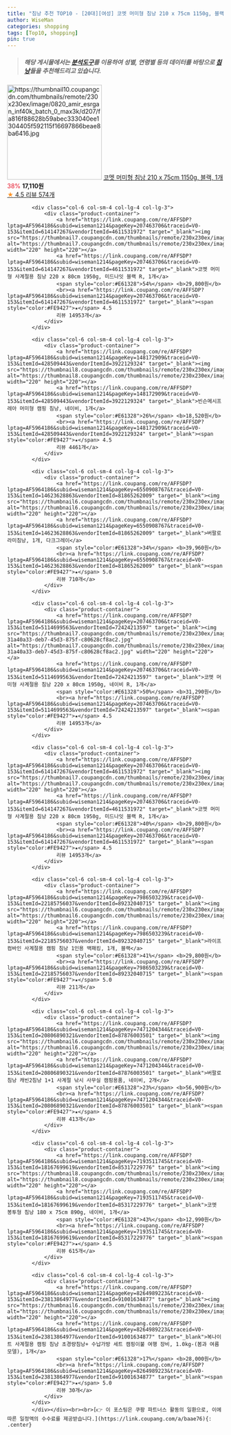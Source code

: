 ```yaml
---
title: "침낭 추천 TOP10 - [20대][여성] 코멧 머미형 침낭 210 x 75cm 1150g, 블랙, 1개"
author: WiseMan
categories: shopping
tags: [Top10, shopping]
pin: true
---
```


> ##### 해당 게시물에서는 [**분석도구**](https://itemscout.io/)를 이용하여 **성별**, **연령별** 등의 데이터를 바탕으로 [**침낭**](https://link.coupang.com/a/baae76)들을 추천해드리고 있습니다.
<div class="container"><div class="row">
            <div class="col-6 col-sm-4 col-lg-4 col-lg-3">
                <div class="product-container">
                    <a href="https://link.coupang.com/re/AFFSDP?lptag=AF5964186&subid=wiseman1214&pageKey=5313744540&traceid=V0-153&itemId=18167696139&vendorItemId=85317225543" target="_blank"><img src="https://thumbnail10.coupangcdn.com/thumbnails/remote/230x230ex/image/0820_amir_esrgan_inf40k_batch_0_max3k/d207/fa816f88628b59abec333040ee1304405f592115f16697866beae8ba6416.jpg" alt="https://thumbnail10.coupangcdn.com/thumbnails/remote/230x230ex/image/0820_amir_esrgan_inf40k_batch_0_max3k/d207/fa816f88628b59abec333040ee1304405f592115f16697866beae8ba6416.jpg" width="220" height="220"></a>
                    <a href="https://link.coupang.com/re/AFFSDP?lptag=AF5964186&subid=wiseman1214&pageKey=5313744540&traceid=V0-153&itemId=18167696139&vendorItemId=85317225543" target="_blank">코멧 머미형 침낭 210 x 75cm 1150g, 블랙, 1개</a>
                    <span style="color:#E61328">38%</span> <b>17,110원</b>
                    <br><a href="https://link.coupang.com/re/AFFSDP?lptag=AF5964186&subid=wiseman1214&pageKey=5313744540&traceid=V0-153&itemId=18167696139&vendorItemId=85317225543" target="_blank"><span style="color:#FE9427">★</span> 4.5
                    리뷰 574개</a>
                </div>
            </div>
            
            <div class="col-6 col-sm-4 col-lg-4 col-lg-3">
                <div class="product-container">
                    <a href="https://link.coupang.com/re/AFFSDP?lptag=AF5964186&subid=wiseman1214&pageKey=207463706&traceid=V0-153&itemId=614147267&vendorItemId=4611531972" target="_blank"><img src="https://thumbnail7.coupangcdn.com/thumbnails/remote/230x230ex/image/0820_amir_esrgan_inf80k_batch_1_max3k/af2e/44bc4bcdc50f08b258cf2eb90b9cf004d2a1a80795e805c014c47f2d0ded.jpg" alt="https://thumbnail7.coupangcdn.com/thumbnails/remote/230x230ex/image/0820_amir_esrgan_inf80k_batch_1_max3k/af2e/44bc4bcdc50f08b258cf2eb90b9cf004d2a1a80795e805c014c47f2d0ded.jpg" width="220" height="220"></a>
                    <a href="https://link.coupang.com/re/AFFSDP?lptag=AF5964186&subid=wiseman1214&pageKey=207463706&traceid=V0-153&itemId=614147267&vendorItemId=4611531972" target="_blank">코멧 머미형 사계절용 침낭 220 x 80cm 1950g, 미드나잇 블랙 R, 1개</a>
                    <span style="color:#E61328">54%</span> <b>29,800원</b>
                    <br><a href="https://link.coupang.com/re/AFFSDP?lptag=AF5964186&subid=wiseman1214&pageKey=207463706&traceid=V0-153&itemId=614147267&vendorItemId=4611531972" target="_blank"><span style="color:#FE9427">★</span> 4.5
                    리뷰 14953개</a>
                </div>
            </div>
            
            <div class="col-6 col-sm-4 col-lg-4 col-lg-3">
                <div class="product-container">
                    <a href="https://link.coupang.com/re/AFFSDP?lptag=AF5964186&subid=wiseman1214&pageKey=148172909&traceid=V0-153&itemId=428509443&vendorItemId=3922129324" target="_blank"><img src="https://thumbnail8.coupangcdn.com/thumbnails/remote/230x230ex/image/0820_amir_esrgan_inf80k_batch_2_max3k/eb5f/2b5c01d5fae0cc9cf9faf2e3e4107938b97d9f32765495d5ec5f4f9d5d9d.png" alt="https://thumbnail8.coupangcdn.com/thumbnails/remote/230x230ex/image/0820_amir_esrgan_inf80k_batch_2_max3k/eb5f/2b5c01d5fae0cc9cf9faf2e3e4107938b97d9f32765495d5ec5f4f9d5d9d.png" width="220" height="220"></a>
                    <a href="https://link.coupang.com/re/AFFSDP?lptag=AF5964186&subid=wiseman1214&pageKey=148172909&traceid=V0-153&itemId=428509443&vendorItemId=3922129324" target="_blank">빈슨메시프 레아 머미형 캠핑 침낭, 네이비, 1개</a>
                    <span style="color:#E61328">26%</span> <b>18,520원</b>
                    <br><a href="https://link.coupang.com/re/AFFSDP?lptag=AF5964186&subid=wiseman1214&pageKey=148172909&traceid=V0-153&itemId=428509443&vendorItemId=3922129324" target="_blank"><span style="color:#FE9427">★</span> 4.5
                    리뷰 4461개</a>
                </div>
            </div>
            
            <div class="col-6 col-sm-4 col-lg-4 col-lg-3">
                <div class="product-container">
                    <a href="https://link.coupang.com/re/AFFSDP?lptag=AF5964186&subid=wiseman1214&pageKey=6550908767&traceid=V0-153&itemId=14623628863&vendorItemId=81865262009" target="_blank"><img src="https://thumbnail6.coupangcdn.com/thumbnails/remote/230x230ex/image/0820_amir_esrgan_inf80k_batch_2_max3k/6486/5188339bab419374ae6bf66dcf12b0183734ebefc5ab03987144f077e930.jpg" alt="https://thumbnail6.coupangcdn.com/thumbnails/remote/230x230ex/image/0820_amir_esrgan_inf80k_batch_2_max3k/6486/5188339bab419374ae6bf66dcf12b0183734ebefc5ab03987144f077e930.jpg" width="220" height="220"></a>
                    <a href="https://link.coupang.com/re/AFFSDP?lptag=AF5964186&subid=wiseman1214&pageKey=6550908767&traceid=V0-153&itemId=14623628863&vendorItemId=81865262009" target="_blank">버팔로 라미침낭, 1개, 다크그레이</a>
                    <span style="color:#E61328">34%</span> <b>39,960원</b>
                    <br><a href="https://link.coupang.com/re/AFFSDP?lptag=AF5964186&subid=wiseman1214&pageKey=6550908767&traceid=V0-153&itemId=14623628863&vendorItemId=81865262009" target="_blank"><span style="color:#FE9427">★</span> 5.0
                    리뷰 710개</a>
                </div>
            </div>
            
            <div class="col-6 col-sm-4 col-lg-4 col-lg-3">
                <div class="product-container">
                    <a href="https://link.coupang.com/re/AFFSDP?lptag=AF5964186&subid=wiseman1214&pageKey=207463706&traceid=V0-153&itemId=5114699563&vendorItemId=72424213597" target="_blank"><img src="https://thumbnail7.coupangcdn.com/thumbnails/remote/230x230ex/image/retail/images/1138322303577695-31a40a33-deb7-45d3-875f-c80628cf8ac2.jpg" alt="https://thumbnail7.coupangcdn.com/thumbnails/remote/230x230ex/image/retail/images/1138322303577695-31a40a33-deb7-45d3-875f-c80628cf8ac2.jpg" width="220" height="220"></a>
                    <a href="https://link.coupang.com/re/AFFSDP?lptag=AF5964186&subid=wiseman1214&pageKey=207463706&traceid=V0-153&itemId=5114699563&vendorItemId=72424213597" target="_blank">코멧 머미형 사계절용 침낭 220 x 80cm 1950g, 네이비 R, 1개</a>
                    <span style="color:#E61328">50%</span> <b>31,290원</b>
                    <br><a href="https://link.coupang.com/re/AFFSDP?lptag=AF5964186&subid=wiseman1214&pageKey=207463706&traceid=V0-153&itemId=5114699563&vendorItemId=72424213597" target="_blank"><span style="color:#FE9427">★</span> 4.5
                    리뷰 14953개</a>
                </div>
            </div>
            
            <div class="col-6 col-sm-4 col-lg-4 col-lg-3">
                <div class="product-container">
                    <a href="https://link.coupang.com/re/AFFSDP?lptag=AF5964186&subid=wiseman1214&pageKey=207463706&traceid=V0-153&itemId=614147267&vendorItemId=4611531972" target="_blank"><img src="https://thumbnail7.coupangcdn.com/thumbnails/remote/230x230ex/image/0820_amir_esrgan_inf80k_batch_1_max3k/af2e/44bc4bcdc50f08b258cf2eb90b9cf004d2a1a80795e805c014c47f2d0ded.jpg" alt="https://thumbnail7.coupangcdn.com/thumbnails/remote/230x230ex/image/0820_amir_esrgan_inf80k_batch_1_max3k/af2e/44bc4bcdc50f08b258cf2eb90b9cf004d2a1a80795e805c014c47f2d0ded.jpg" width="220" height="220"></a>
                    <a href="https://link.coupang.com/re/AFFSDP?lptag=AF5964186&subid=wiseman1214&pageKey=207463706&traceid=V0-153&itemId=614147267&vendorItemId=4611531972" target="_blank">코멧 머미형 사계절용 침낭 220 x 80cm 1950g, 미드나잇 블랙 R, 1개</a>
                    <span style="color:#E61328">40%</span> <b>29,800원</b>
                    <br><a href="https://link.coupang.com/re/AFFSDP?lptag=AF5964186&subid=wiseman1214&pageKey=207463706&traceid=V0-153&itemId=614147267&vendorItemId=4611531972" target="_blank"><span style="color:#FE9427">★</span> 4.5
                    리뷰 14953개</a>
                </div>
            </div>
            
            <div class="col-6 col-sm-4 col-lg-4 col-lg-3">
                <div class="product-container">
                    <a href="https://link.coupang.com/re/AFFSDP?lptag=AF5964186&subid=wiseman1214&pageKey=7986503239&traceid=V0-153&itemId=22185756037&vendorItemId=89232040715" target="_blank"><img src="https://thumbnail6.coupangcdn.com/thumbnails/remote/230x230ex/image/vendor_inventory/6cc6/860cfc4656c494e55a3b4de0c7c4869447b7a8ebb3a89ebdc3e41e624f3d.jpg" alt="https://thumbnail6.coupangcdn.com/thumbnails/remote/230x230ex/image/vendor_inventory/6cc6/860cfc4656c494e55a3b4de0c7c4869447b7a8ebb3a89ebdc3e41e624f3d.jpg" width="220" height="220"></a>
                    <a href="https://link.coupang.com/re/AFFSDP?lptag=AF5964186&subid=wiseman1214&pageKey=7986503239&traceid=V0-153&itemId=22185756037&vendorItemId=89232040715" target="_blank">라이프컴바인 사계절용 캠핑 침낭 1인용 백패킹, 1개, 블랙</a>
                    <span style="color:#E61328">41%</span> <b>29,800원</b>
                    <br><a href="https://link.coupang.com/re/AFFSDP?lptag=AF5964186&subid=wiseman1214&pageKey=7986503239&traceid=V0-153&itemId=22185756037&vendorItemId=89232040715" target="_blank"><span style="color:#FE9427">★</span> 5.0
                    리뷰 211개</a>
                </div>
            </div>
            
            <div class="col-6 col-sm-4 col-lg-4 col-lg-3">
                <div class="product-container">
                    <a href="https://link.coupang.com/re/AFFSDP?lptag=AF5964186&subid=wiseman1214&pageKey=7471204344&traceid=V0-153&itemId=20806890321&vendorItemId=87876003501" target="_blank"><img src="https://thumbnail6.coupangcdn.com/thumbnails/remote/230x230ex/image/vendor_inventory/78e0/ddb206d6434cb62c27dce145e6af3ca8f3cb3d0315ff1930767653e5071c.jpg" alt="https://thumbnail6.coupangcdn.com/thumbnails/remote/230x230ex/image/vendor_inventory/78e0/ddb206d6434cb62c27dce145e6af3ca8f3cb3d0315ff1930767653e5071c.jpg" width="220" height="220"></a>
                    <a href="https://link.coupang.com/re/AFFSDP?lptag=AF5964186&subid=wiseman1214&pageKey=7471204344&traceid=V0-153&itemId=20806890321&vendorItemId=87876003501" target="_blank">버팔로 침낭 캐빈2침낭 1+1 사계절 낚시 사무실 캠핑용품, 네이비, 2개</a>
                    <span style="color:#E61328">23%</span> <b>56,900원</b>
                    <br><a href="https://link.coupang.com/re/AFFSDP?lptag=AF5964186&subid=wiseman1214&pageKey=7471204344&traceid=V0-153&itemId=20806890321&vendorItemId=87876003501" target="_blank"><span style="color:#FE9427">★</span> 4.5
                    리뷰 413개</a>
                </div>
            </div>
            
            <div class="col-6 col-sm-4 col-lg-4 col-lg-3">
                <div class="product-container">
                    <a href="https://link.coupang.com/re/AFFSDP?lptag=AF5964186&subid=wiseman1214&pageKey=7193511745&traceid=V0-153&itemId=18167699619&vendorItemId=85317229776" target="_blank"><img src="https://thumbnail8.coupangcdn.com/thumbnails/remote/230x230ex/image/0820_amir_esrgan_inf80k_batch_1_max3k/3d3a/e9034a41a1fd31cd0e6cbb9c9ac904a99e190de2ffb6be5550324d168854.jpg" alt="https://thumbnail8.coupangcdn.com/thumbnails/remote/230x230ex/image/0820_amir_esrgan_inf80k_batch_1_max3k/3d3a/e9034a41a1fd31cd0e6cbb9c9ac904a99e190de2ffb6be5550324d168854.jpg" width="220" height="220"></a>
                    <a href="https://link.coupang.com/re/AFFSDP?lptag=AF5964186&subid=wiseman1214&pageKey=7193511745&traceid=V0-153&itemId=18167699619&vendorItemId=85317229776" target="_blank">코멧 봉투형 침낭 180 x 75cm 890g, 네이비, 1개</a>
                    <span style="color:#E61328">43%</span> <b>12,990원</b>
                    <br><a href="https://link.coupang.com/re/AFFSDP?lptag=AF5964186&subid=wiseman1214&pageKey=7193511745&traceid=V0-153&itemId=18167699619&vendorItemId=85317229776" target="_blank"><span style="color:#FE9427">★</span> 4.5
                    리뷰 615개</a>
                </div>
            </div>
            
            <div class="col-6 col-sm-4 col-lg-4 col-lg-3">
                <div class="product-container">
                    <a href="https://link.coupang.com/re/AFFSDP?lptag=AF5964186&subid=wiseman1214&pageKey=8264989223&traceid=V0-153&itemId=23813864977&vendorItemId=91001634877" target="_blank"><img src="https://thumbnail6.coupangcdn.com/thumbnails/remote/230x230ex/image/vendor_inventory/b97f/489a7e9b602c6d396d9d643fe395f750bb9958125f8ad1b8402f6d4403ee.jpg" alt="https://thumbnail6.coupangcdn.com/thumbnails/remote/230x230ex/image/vendor_inventory/b97f/489a7e9b602c6d396d9d643fe395f750bb9958125f8ad1b8402f6d4403ee.jpg" width="220" height="220"></a>
                    <a href="https://link.coupang.com/re/AFFSDP?lptag=AF5964186&subid=wiseman1214&pageKey=8264989223&traceid=V0-153&itemId=23813864977&vendorItemId=91001634877" target="_blank">복나이트 사계절용 캠핑 침낭 초경량침낭+ 수납가방 세트 캠핑이불 여행 장비, 1.0kg-(봄과 여름 모델), 1개</a>
                    <span style="color:#E61328">17%</span> <b>28,000원</b>
                    <br><a href="https://link.coupang.com/re/AFFSDP?lptag=AF5964186&subid=wiseman1214&pageKey=8264989223&traceid=V0-153&itemId=23813864977&vendorItemId=91001634877" target="_blank"><span style="color:#FE9427">★</span> 5.0
                    리뷰 30개</a>
                </div>
            </div>
            </div></div><br><br>[👉 이 포스팅은 쿠팡 파트너스 활동의 일환으로, 이에 따른 일정액의 수수료를 제공받습니다.](https://link.coupang.com/a/baae76){: .center}